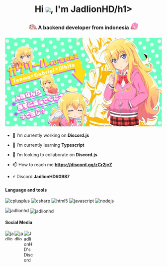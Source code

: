 <h1 align="center">Hi <img src="https://media.giphy.com/media/hvRJCLFzcasrR4ia7z/giphy.gif" width="25px">, I'm JadlionHD/h1>
<h3 align="center"><img src="https://raw.githubusercontent.com/JadlionHD/JadlionHD/master/zt_jump.gif" width="25px"> A backend developer from indonesia <img src="https://raw.githubusercontent.com/JadlionHD/JadlionHD/master/rainbowok.gif" width="25px"></h3>
<h3 align="center"><img src="https://raw.githubusercontent.com/JadlionHD/JadlionHD/master/gabriel.jpg" width="600" heigth="400"></h3>


- 🔭 I’m currently working on **Discord.js**

- 🌱 I’m currently learning **Typescript**

- 👯 I’m looking to collaborate on **Discord.js**

- 📫 How to reach me **https://discord.gg/zCr2jeZ**

- ⚡ Discord **JadlionHD#0987**

<h4 align="left">Language and tools</h4>
<p align="left"><img src="https://devicons.github.io/devicon/devicon.git/icons/cplusplus/cplusplus-original.svg" alt="cplusplus" width="40" height="40"/> <img src="https://devicons.github.io/devicon/devicon.git/icons/csharp/csharp-original.svg" alt="csharp" width="40" height="40"/> <img src="https://devicons.github.io/devicon/devicon.git/icons/html5/html5-original-wordmark.svg" alt="html5" width="40" height="40"/> <img src="https://devicons.github.io/devicon/devicon.git/icons/javascript/javascript-original.svg" alt="javascript" width="40" height="40"/> <img src="https://devicons.github.io/devicon/devicon.git/icons/nodejs/nodejs-original-wordmark.svg" alt="nodejs" width="40" height="40"/></p><p><img align="left" src="https://github-readme-stats.vercel.app/api/top-langs/?username=jadlionhd&layout=compact&hide=html" alt="jadlionhd" /></p>

<p>&nbsp;<img align="center" src="https://github-readme-stats.vercel.app/api?username=jadlionhd&show_icons=true" alt="jadlionhd" /></p>

<h4 align="left">Social Media</h4>

<p align="left">
<a href="https://instagram.com/jadlionhd" target="blank"><img align="left" src="https://cdn.jsdelivr.net/npm/simple-icons@3.0.1/icons/instagram.svg" alt="jadlionhd" height="30" width="30" /></a>
<a href="https://www.youtube.com/c/jadlionhd" target="blank"><img align="left" src="https://cdn.jsdelivr.net/npm/simple-icons@3.0.1/icons/youtube.svg" alt="jadlionhd" height="30" width="30" /></a>
<a href="https://discord.gg/zCr2jeZ">
  <img align="left" alt="JadlionHD's Discord" width="30" src="https://cdn.jsdelivr.net/npm/simple-icons@v3/icons/discord.svg" />
</a>
</p>
